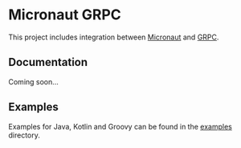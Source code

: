 # Micronaut GRPC

This project includes integration between [Micronaut](http://micronaut.io) and [GRPC](https://grpc.io).

## Documentation

Coming soon...

## Examples

Examples for Java, Kotlin and Groovy can be found in the [examples](https://github.com/micronaut-projects/micronaut-grpc/tree/master/examples) directory.